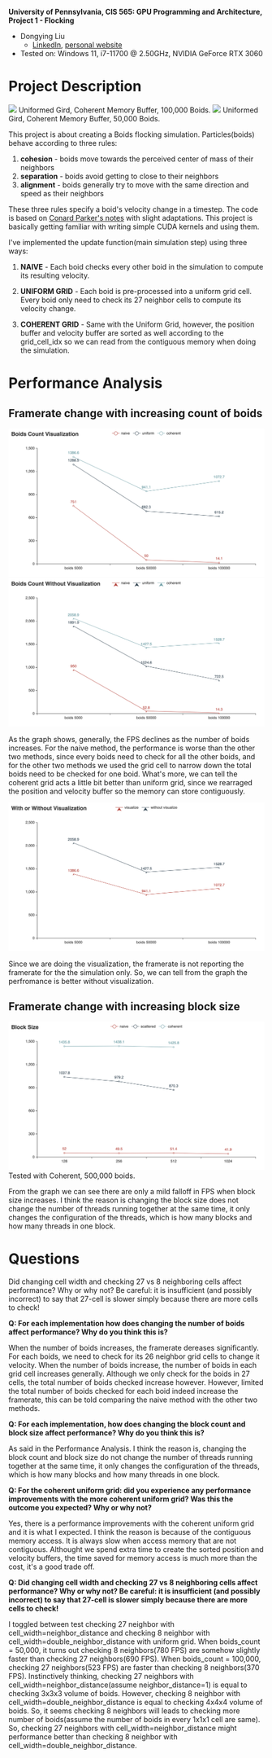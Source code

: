 **University of Pennsylvania, CIS 565: GPU Programming and Architecture,
Project 1 - Flocking**

* Dongying Liu
  * [LinkedIn](https://www.linkedin.com/in/dongying-liu/), [personal website](https://vivienliu1998.wixsite.com/portfolio)
* Tested on:  Windows 11, i7-11700 @ 2.50GHz, NVIDIA GeForce RTX 3060


# Project Description
<img src="/images/result2.gif"  width="600">
Uniformed Gird, Coherent Memory Buffer, 100,000 Boids.
<img src="/images/result.gif"  width="700">
Uniformed Gird, Coherent Memory Buffer, 50,000 Boids.

This project is about creating a Boids flocking simulation. 
Particles(boids) behave according to three rules:
1. **cohesion** - boids move towards the perceived center of mass of their neighbors
2. **separation** - boids avoid getting to close to their neighbors
3. **alignment** - boids generally try to move with the same direction and speed as their neighbors

These three rules specify a boid's velocity change in a timestep. 
The code is based on [Conard Parker's notes](http://www.vergenet.net/~conrad/boids/pseudocode.html) with slight adaptations.
This project is basically getting familiar with writing simple CUDA kernels and using them.

I've implemented the update function(main simulation step) using three ways:

1. **NAIVE** - Each boid checks every other boid in the simulation to compute its resulting velocity.

2. **UNIFORM GRID** - Each boid is pre-processed into a uniform grid cell. Every boid only need to check its 27 neighbor cells to compute its velocity change. 

3. **COHERENT GRID** - Same with the Uniform Grid, however, the position buffer and velocity buffer are sorted as well according to the grid_cell_idx so we can read from the contiguous memory when doing the simulation.

# Performance Analysis

## Framerate change with increasing count of boids

![How Boids Affect FPS](/images/boid_count_with_visualization.png)
![How Boids Affect FPS](/images/boid_count_without_visualization.png)

As the graph shows, generally, the FPS declines as the number of boids increases. 
For the naive method, the performance is worse than the other two methods, since every boids need to check for all the other boids, and for the other two methods we used the grid cell to narrow down the total boids need to be checked for one boid. 
What's more, we can tell the coherent grid acts a little bit better than uniform grid, since we rearraged the position and velocity buffer so the memory can store contiguously.

![How Boids Affect FPS](/images/visualization_comparison.png)

Since we are doing the visualization, the framerate is not reporting the framerate for the the simulation only. So, we can tell from the graph the perfromance is better without visualization.

## Framerate change with increasing block size
![How Block_Size Affect FPS](/images/block_size.png)
Tested with Coherent, 500,000 boids.

From the graph we can see there are only a mild falloff in FPS when block size increases. I think the reason is changing the block size does not change the number of threads running together at the same time, it only changes the configuration of the threads, which is how many blocks and how many threads in one block.

# Questions
Did changing cell width and checking 27 vs 8 neighboring cells affect performance? Why or why not? Be careful: it is insufficient (and possibly incorrect) to say that 27-cell is slower simply because there are more cells to check!

**Q: For each implementation how does changing the number of boids affect performance? Why do you think this is?**

When the number of boids increases, the framerate dereases significantly. For each boids, we need to check for its 26 neighbor grid cells to change it velocity. When the number of boids increase, the number of boids in each grid cell increases generally. Although we only check for the boids in 27 cells, the total number of boids checked increase however. However, limited the total number of boids checked for each boid indeed increase the framerate, this can be told comparing the naive method with the other two methods.

**Q: For each implementation, how does changing the block count and block size affect performance? Why do you think this is?**

As said in the Performance Analysis. I think the reason is, changing the block count and block size do not change the number of threads running together at the same time, it only changes the configuration of the threads, which is how many blocks and how many threads in one block.

**Q: For the coherent uniform grid: did you experience any performance improvements with the more coherent uniform grid? Was this the outcome you expected? Why or why not?**

Yes, there is a performance improvements with the coherent uniform grid and it is what I expected. I think the reason is because of the contiguous memory access. It is always slow when access memory that are not contiguous. Althought we spend extra time to create the sorted position and velocity buffers, the time saved for memory access is much more than the cost, it's a good trade off.

**Q: Did changing cell width and checking 27 vs 8 neighboring cells affect performance? Why or why not? Be careful: it is insufficient (and possibly incorrect) to say that 27-cell is slower simply because there are more cells to check!**

I toggled between test checking 27 neighbor with cell_width=neighbor_distance and checking 8 neighbor with cell_width=double_neighbor_distance with uniform grid. When boids_count = 50,000, it turns out checking 8 neighbors(780 FPS) are somehow slightly faster than checking 27 neighbors(690 FPS). When boids_count = 100,000, checking 27 neighbors(523 FPS) are faster than checking 8 neighbors(370 FPS). 
Instinctively thinking, checking 27 neighbors with cell_width=neighbor_distance(assume neighbor_distance=1) is equal to checking 3x3x3 volume of boids. However, checking 8 neighbor with cell_width=double_neighbor_distance is equal to checking 4x4x4 volume of boids. So, it seems checking 8 neighbors will leads to checking more number of boids(assume the number of boids in every 1x1x1 cell are same). So, checking 27 neighbors with cell_width=neighbor_distance might performance better than checking 8 neighbor with cell_width=double_neighbor_distance. 
